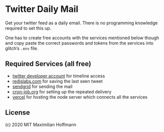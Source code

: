 # Twitter Daily Mail

Get your twitter feed as a daily email. There is no programming knowledge required to set this up.

One has to create free accounts with the services mentioned below though and copy paste the correct
passwords and tokens from the services into glitch’s `.env` file.

## Required Services (all free)

- [twitter developer account](https://developer.twitter.com) for timeline access
- [redislabs.com](https://redislabs.com/) for saving the last seen tweet
- [sendgrid](https://sendgrid.com) for sending the mail
- [cron-job.org](https://cron-job.org) for setting up the repeated delivery
- [vercel](https://vercel.com) for hosting the node server which connects all the services

## License
(c) 2020 MIT Maximilian Hoffmann
